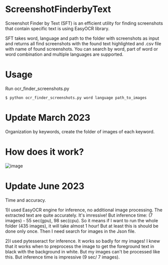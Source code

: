 # ScreenshotFinderbyText
Screenshot Finder by Text (SFT) is an efficient utility for finding screenshots that contain specific text is using EasyOCR library. 

SFT takes word, language and path to the folder with screenshots as input and returns all find screenshots with the found text highlighted and .csv file with name of found screenshots. 
You can search by word, part of word or word combination and multiple languages are supported.

# Usage 
Run ocr_finder_screenshots.py 
```
$ python ocr_finder_screenshots.py word language path_to_images
```

# Update March 2023 
Organization by keywords, create the folder of images of each keyword. 

# How does it work? 
![image](https://user-images.githubusercontent.com/14224692/228294774-cc2f5722-c828-40ce-9121-4d541da88a87.png)

# Update June 2023 
Time and accuracy. 

1)I used EasyOCR engine for inference, no additional image processing. The extracted text are quite accurately. It's imressive! 
But inference time: (7 images) - 55 sec(gpu), 98 sec(cpu). So it means if I want to run the whole folder (435 images), it will take almost 1 hour! 
But at least this is should be done only once. Then I need search for images in the Json file. 

2)I used pytesseract for inference. It works so badly for my images! I knew that it works when to preprocess the image to get the foreground text in black with the background in white.
But my images can't be processed like this. But inference time is impressive (9 sec/ 7 images).
      




